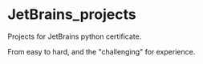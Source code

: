 # JetBrains_projects

Projects for JetBrains python certificate.

From easy to hard, and the "challenging" for experience.
